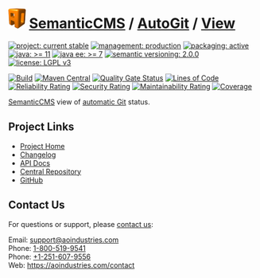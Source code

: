 # [<img src="ao-logo.png" alt="AO Logo" width="35" height="40">](https://github.com/ao-apps) [SemanticCMS](https://github.com/ao-apps/semanticcms) / [AutoGit](https://github.com/ao-apps/semanticcms-autogit) / [View](https://github.com/ao-apps/semanticcms-autogit-view)

[![project: current stable](https://semanticcms.com/ao-badges/project-current-stable.svg)](https://aoindustries.com/life-cycle#project-current-stable)
[![management: production](https://semanticcms.com/ao-badges/management-production.svg)](https://aoindustries.com/life-cycle#management-production)
[![packaging: active](https://semanticcms.com/ao-badges/packaging-active.svg)](https://aoindustries.com/life-cycle#packaging-active)  
[![java: &gt;= 11](https://semanticcms.com/ao-badges/java-11.svg)](https://docs.oracle.com/en/java/javase/11/)
[![java ee: &gt;= 7](https://semanticcms.com/ao-badges/javaee-7.svg)](https://docs.oracle.com/javaee/7/)
[![semantic versioning: 2.0.0](https://semanticcms.com/ao-badges/semver-2.0.0.svg)](https://semver.org/spec/v2.0.0.html)
[![license: LGPL v3](https://semanticcms.com/ao-badges/license-lgpl-3.0.svg)](https://www.gnu.org/licenses/lgpl-3.0)

[![Build](https://github.com/ao-apps/semanticcms-autogit-view/workflows/Build/badge.svg?branch=1.x)](https://github.com/ao-apps/semanticcms-autogit-view/actions?query=workflow%3ABuild)
[![Maven Central](https://maven-badges.herokuapp.com/maven-central/com.semanticcms/semanticcms-autogit-view/badge.svg)](https://maven-badges.herokuapp.com/maven-central/com.semanticcms/semanticcms-autogit-view)
[![Quality Gate Status](https://sonarcloud.io/api/project_badges/measure?branch=1.x&project=com.semanticcms%3Asemanticcms-autogit-view&metric=alert_status)](https://sonarcloud.io/dashboard?branch=1.x&id=com.semanticcms%3Asemanticcms-autogit-view)
[![Lines of Code](https://sonarcloud.io/api/project_badges/measure?branch=1.x&project=com.semanticcms%3Asemanticcms-autogit-view&metric=ncloc)](https://sonarcloud.io/component_measures?branch=1.x&id=com.semanticcms%3Asemanticcms-autogit-view&metric=ncloc)  
[![Reliability Rating](https://sonarcloud.io/api/project_badges/measure?branch=1.x&project=com.semanticcms%3Asemanticcms-autogit-view&metric=reliability_rating)](https://sonarcloud.io/component_measures?branch=1.x&id=com.semanticcms%3Asemanticcms-autogit-view&metric=Reliability)
[![Security Rating](https://sonarcloud.io/api/project_badges/measure?branch=1.x&project=com.semanticcms%3Asemanticcms-autogit-view&metric=security_rating)](https://sonarcloud.io/component_measures?branch=1.x&id=com.semanticcms%3Asemanticcms-autogit-view&metric=Security)
[![Maintainability Rating](https://sonarcloud.io/api/project_badges/measure?branch=1.x&project=com.semanticcms%3Asemanticcms-autogit-view&metric=sqale_rating)](https://sonarcloud.io/component_measures?branch=1.x&id=com.semanticcms%3Asemanticcms-autogit-view&metric=Maintainability)
[![Coverage](https://sonarcloud.io/api/project_badges/measure?branch=1.x&project=com.semanticcms%3Asemanticcms-autogit-view&metric=coverage)](https://sonarcloud.io/component_measures?branch=1.x&id=com.semanticcms%3Asemanticcms-autogit-view&metric=Coverage)

[SemanticCMS](https://github.com/ao-apps/semanticcms) view of [automatic Git](https://github.com/ao-apps/semanticcms-autogit) status.

## Project Links
* [Project Home](https://semanticcms.com/autogit/view/)
* [Changelog](https://semanticcms.com/autogit/view/changelog)
* [API Docs](https://semanticcms.com/autogit/view/apidocs/)
* [Central Repository](https://central.sonatype.com/artifact/com.semanticcms/semanticcms-autogit-view)
* [GitHub](https://github.com/ao-apps/semanticcms-autogit-view)

## Contact Us
For questions or support, please [contact us](https://aoindustries.com/contact):

Email: [support@aoindustries.com](mailto:support@aoindustries.com)  
Phone: [1-800-519-9541](tel:1-800-519-9541)  
Phone: [+1-251-607-9556](tel:+1-251-607-9556)  
Web: https://aoindustries.com/contact
